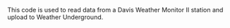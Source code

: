 This code is used to read data from a Davis Weather Monitor II station and upload to Weather Underground.
